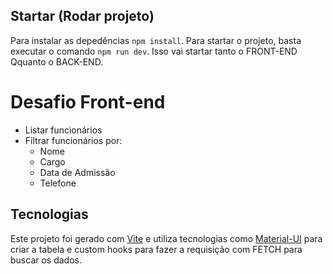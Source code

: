 ## Startar (Rodar projeto)

Para instalar as depedências `npm install`.
Para startar o projeto, basta executar o comando `npm run dev`. Isso vai startar tanto o FRONT-END Qquanto o BACK-END.

# Desafio Front-end

- Listar funcionários
- Filtrar funcionários por:
  - Nome
  - Cargo
  - Data de Admissão
  - Telefone

## Tecnologias

Este projeto foi gerado com [Vite](https://vitejs.dev/) e utiliza tecnologias como [Material-UI](https://mui.com/pt/) para criar a tabela e custom hooks para fazer a requisição com FETCH para buscar os dados.

